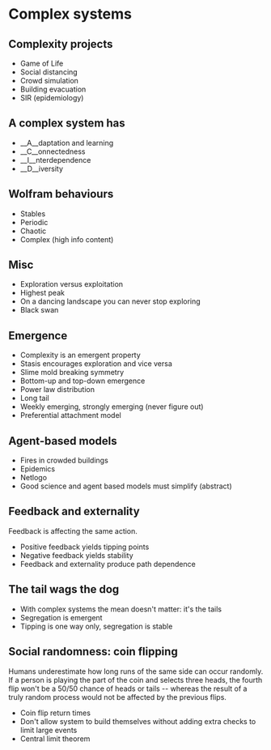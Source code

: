 # Complex systems

## Complexity projects
- Game of Life
- Social distancing
- Crowd simulation
- Building evacuation
- SIR (epidemiology)

## A complex system has
- __A__daptation and learning
- __C__onnectedness
- __I__nterdependence
- __D__iversity

## Wolfram behaviours
- Stables
- Periodic
- Chaotic
- Complex (high info content)

## Misc
- Exploration versus exploitation
- Highest peak
- On a dancing landscape you can never stop exploring
- Black swan

## Emergence
- Complexity is an emergent property
- Stasis encourages exploration and vice versa
- Slime mold breaking symmetry
- Bottom-up and top-down emergence
- Power law distribution
- Long tail
- Weekly emerging, strongly emerging (never figure out)
- Preferential attachment model

## Agent-based models
- Fires in crowded buildings
- Epidemics
- Netlogo
- Good science and agent based models must simplify (abstract)

## Feedback and externality
Feedback is affecting the same action.

- Positive feedback yields tipping points
- Negative feedback yields stability
- Feedback and externality produce path dependence

## The tail wags the dog
- With complex systems the mean doesn't matter: it's the tails
- Segregation is emergent
- Tipping is one way only, segregation is stable

## Social randomness: coin flipping
Humans underestimate how long runs of the same side can occur randomly. If a
person is playing the part of the coin and selects three heads, the fourth flip
won't be a 50/50 chance of heads or tails -- whereas the result of a truly
random process would not be affected by the previous flips.

- Coin flip return times
- Don't allow system to build themselves without adding extra checks to limit large events
- Central limit theorem

